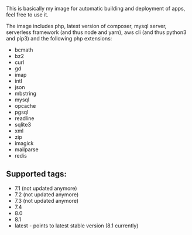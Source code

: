 This is basically my image for automatic building
and deployment of apps, feel free to use it.

The image includes php, latest version of composer,
mysql server, serverless framework (and thus node
and yarn), aws cli (and thus python3 and pip3)
and the following php extensions:

- bcmath
- bz2
- curl
- gd
- imap
- intl
- json
- mbstring
- mysql
- opcache
- pgsql
- readline
- sqlite3
- xml
- zip
- imagick
- mailparse
- redis

## Supported tags:

- 7.1 (not updated anymore)
- 7.2 (not updated anymore)
- 7.3 (not updated anymore)
- 7.4
- 8.0
- 8.1
- latest - points to latest stable version (8.1 currently)
